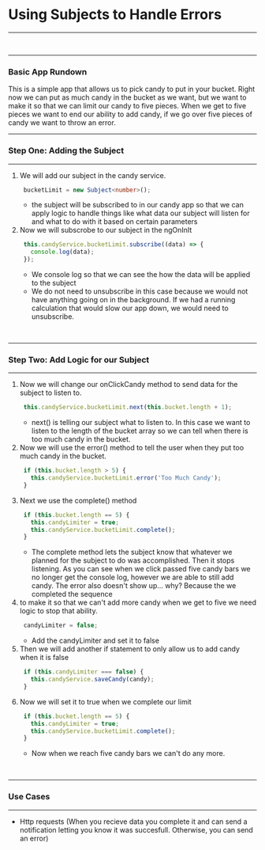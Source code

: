 # Using Subjects to Handle Errors
<hr>
<br>

<hr>

### Basic App Rundown
This is a simple app that allows us to pick candy to put in your bucket. Right now we can put as much candy in the bucket as we want, but we want to make it so that we can limit our candy to five pieces. When we get to five pieces we want to end our ability to add candy, if we go over five pieces of candy we want to throw an error.
<br>
<hr>

### Step One: Adding the Subject
<hr>

1. We will add our subject in the candy service.
   ```typescript
    bucketLimit = new Subject<number>();
   ```
   - the subject will be subscribed to in our candy app so that we can apply logic to handle things like what data our subject will listen for and what to do with it based on certain parameters
2. Now we will subscrobe to our subject in the ngOnInIt
   ```typescript
    this.candyService.bucketLimit.subscribe((data) => {
      console.log(data);
    });
   ```
   - We console log so that we can see the how the data will be applied to the subject
   - We do not need to unsubscribe in this case because we would not have anything going on in the background. If we had a running calculation that would slow our app down, we would need to unsubscribe.
<br>
<hr>

### Step Two: Add Logic for our Subject
<hr>

1. Now we will change our onClickCandy method to send data for the subject to listen to.
   ```typescript
    this.candyService.bucketLimit.next(this.bucket.length + 1);
   ```
   - next() is telling our subject what to listen to. In this case we want to listen to the length of the bucket array so we can tell when there is too much candy in the bucket.
2. Now we will use the error() method to tell the user when they put too much candy in the bucket.
   ```typescript
    if (this.bucket.length > 5) {
      this.candyService.bucketLimit.error('Too Much Candy');
    }
   ```
3. Next we use the complete() method
   ```typescript
    if (this.bucket.length == 5) {
      this.candyLimiter = true;
      this.candyService.bucketLimit.complete();
    }
   ```
   - The complete method lets the subject know that whatever we planned for the subject to do was accomplished. Then it stops listening. As you can see when we click passed five candy bars we no longer get the console log, however we are able to still add candy. The error also doesn't show up... why? Because the we completed the sequence
4. to make it so that we can't add more candy when we get to five we need logic to stop that ability.
   ```typescript
    candyLimiter = false;
   ```
   - Add the candyLimiter and set it to false
5. Then we will add another if statement to only allow us to add candy when it is false
   ```typescript
    if (this.candyLimiter === false) {
      this.candyService.saveCandy(candy);
    }
   ```
6. Now we will set it to true when we complete our limit
   ```typescript
    if (this.bucket.length == 5) {
      this.candyLimiter = true;
      this.candyService.bucketLimit.complete();
    }
   ```
   - Now when we reach five candy bars we can't do any more.
<br>
<hr>

### Use Cases
<hr>

- Http requests (When you recieve data you complete it and can send a notification letting you know it was succesfull. Otherwise, you can send an error)
   
